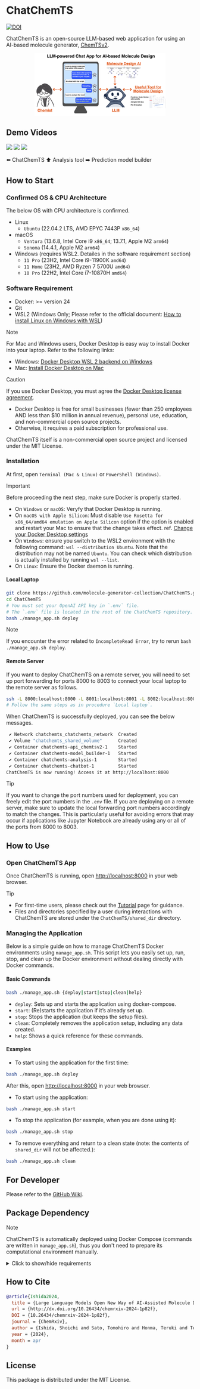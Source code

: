 # ChatChemTS

[![DOI](https://zenodo.org/badge/706037831.svg)](https://doi.org/10.5281/zenodo.14498884)

ChatChemTS is an open-source LLM-based web application for using an AI-based molecule generator, [ChemTSv2](https://github.com/molecule-generator-collection/ChemTSv2).

<div align="center">
  <img src=img/toc.png width="70%">
</div>

## Demo Videos

<img src="https://github.com/molecule-generator-collection/ChatChemTS/assets/29348731/50049eb6-d2c1-4f74-9830-f6c98ccf9ff8" width="32%"> <img src="https://github.com/molecule-generator-collection/ChatChemTS/assets/29348731/a5cd8614-030b-4386-83bf-cc06508bd158" width="32%"> <img src="https://github.com/molecule-generator-collection/ChatChemTS/assets/29348731/04ed00bc-daf7-43fa-bae1-09635871e6d6" width="32%">

:arrow_left: ChatChemTS   :arrow_up: Analysis tool   :arrow_right: Prediction model builder

## How to Start

### Confirmed OS & CPU Architecture

The below OS with CPU architecture is confirmed.

- Linux
  - `Ubuntu` (22.04.2 LTS,  AMD EPYC 7443P `x86_64`)
- macOS
  - `Ventura` (13.6.8, Intel Core i9 `x86_64`; 13.7.1, Apple M2 `arm64`)
  - `Sonoma` (14.4.1, Apple M2 `arm64`)
- Windows (requires WSL2. Detailes in the software requirement section)
  - `11 Pro` (23H2, Intel Core i9-11900K `amd64`)
  - `11 Home` (23H2, AMD Ryzen 7 5700U `amd64`)
  - `10 Pro` (22H2, Intel Core i7-10870H `amd64`)

### Software Requirement

- Docker: >= version 24
- Git
- WSL2 (Windows Only; Please refer to the official document: [How to install Linux on Windows with WSL](https://learn.microsoft.com/en-us/windows/wsl/install))

>[!NOTE]
>For Mac and Windows users, Docker Desktop is easy way to install Docker into your laptop.
>Refer to the following links:
>
>- Windows: [Docker Desktop WSL 2 backend on Windows](https://docs.docker.com/desktop/features/wsl/)
>- Mac: [Install Docker Desktop on Mac](https://docs.docker.com/desktop/setup/install/mac-install/)

>[!CAUTION]
>If you use Docker Desktop, you must agree the [Docker Desktop license agreement](https://docs.docker.com/subscription/desktop-license/).
>
>- Docker Desktop is free for small businesses (fewer than 250 employees AND less than $10 million in annual revenue), personal use, education, and non-commercial open source projects.
>- Otherwise, it requires a paid subscription for professional use.
>
>ChatChemTS itself is a non-commercial open source project and licensed under the MIT License.

### Installation

At first, open `Terminal (Mac & Linux)` or `PowerShell (Windows)`.  

>[!IMPORTANT]
>Before proceeding the next step, make sure Docker is properly started.
>
>- On `Windows` or `macOS`: Veryfy that Docker Desktop is running.
>- On `macOS with Apple Silicon`: Must disable `Use Rosetta for x86_64/amd64 emulation on Apple Silicon` option if the option is enabled and restart your Mac to ensure that the change takes effect. ref. [Change your Docker Desktop settings](https://docs.docker.com/desktop/settings-and-maintenance/settings/)
>- On `Windows`: ensure you switch to the WSL2 environment with the following command: `wsl --distribution Ubuntu`.
>Note that the distribution may not be named `Ubuntu`.
>You can check which distribution is actually installed by running `wsl --list`.
>- On `Linux`: Ensure the Docker daemon is running.

#### Local Laptop

```bash
git clone https://github.com/molecule-generator-collection/ChatChemTS.git
cd ChatChemTS
# You must set your OpenAI API key in `.env` file.
# The `.env` file is located in the root of the ChatChemTS repository.
bash ./manage_app.sh deploy
```

>[!NOTE]
> If you encounter the error related to `IncompleteRead Error`, try to rerun `bash ./manage_app.sh deploy`.

#### Remote Server

If you want to deploy ChatChemTS on a remote server, you will need to set up port forwarding for ports 8000 to 8003 to connect your local laptop to the remote server as follows.

```bash
ssh -L 8000:localhost:8000 -L 8001:localhost:8001 -L 8002:localhost:8002 -L 8003:localhost:8003 YOUR_REMOTE_SERVER
# Follow the same steps as in procedure `Local laptop`.
```

When ChatChemTS is successfully deployed, you can see the below messages.

```bash
 ✔ Network chatchemts_chatchemts_network  Created                                             0.1s 
 ✔ Volume "chatchemts_shared_volume"      Created                                             0.0s 
 ✔ Container chatchemts-api_chemtsv2-1    Started                                             0.7s 
 ✔ Container chatchemts-model_builder-1   Started                                             0.7s 
 ✔ Container chatchemts-analysis-1        Started                                             0.7s 
 ✔ Container chatchemts-chatbot-1         Started                                             0.0s 
ChatChemTS is now running! Access it at http://localhost:8000
```

>[!TIP]
>If you want to change the port numbers used for deployment, you can freely edit the port numbers in the `.env` file.
>If you are deploying on a remote server, make sure to update the local forwarding port numbers accordingly to match the changes.
>This is particularly useful for avoiding errors that may occur if applications like Jupyter Notebook are already using any or all of the ports from 8000 to 8003.

## How to Use

### Open ChatChemTS App
Once ChatChemTS is running, open [http://localhost:8000](http://localhost:8000) in your web browser.  
>[!TIP]
>- For first-time users, please check out the [Tutorial](https://github.com/molecule-generator-collection/ChatChemTS/wiki/Tutorial) page for guidance.
>- Files and directories specified by a user during interactions with ChatChemTS are stored under the `ChatChemTS/shared_dir` directory.

### Managing the Application

Below is a simple guide on how to manage ChatChemTS Docker environments using `manage_app.sh`.
This script lets you easily set up, run, stop, and clean up the Docker environment without dealing directly with Docker commands.

#### Basic Commands

```bash
bash ./manage_app.sh {deploy|start|stop|clean|help}
```

- `deploy`: Sets up and starts the application using docker-compose.
- `start`: (Re)starts the application if it’s already set up.
- `stop`: Stops the application (but keeps the setup files).
- `clean`: Completely removes the application setup, including any data created.
- `help`: Shows a quick reference for these commands.

#### Examples

- To start using the application for the first time:

```bash
bash ./manage_app.sh deploy
```

After this, open [http://localhost:8000](http://localhost:8000) in your web browser.

- To start using the application:

```bash
bash ./manage_app.sh start
```

- To stop the application (for example, when you are done using it):

```bash
bash ./manage_app.sh stop
```

- To remove everything and return to a clean state (note: the contents of `shared_dir` will not be affected.):

```bash
bash ./manage_app.sh clean
```

## For Developer

Please refer to the [GitHub Wiki](https://github.com/molecule-generator-collection/ChatChemTS/wiki/Developer-Document).

## Package Dependency

>[!NOTE]
>ChatChemTS is automatically deployed using Docker Compose (commands are written in `manage_app.sh`), thus you don't need to prepare its computational environment manually.

<details>
  <summary>Click to show/hide requirements</summary>

- python: 3.11
- openai: 1.9.0
- langchain: 0.11
- chainlit: 1.0.101
- rdkit: 2023.9.1
- streamlit: 1.30.0
- pandas: 2.1.4
- flaml[automl]: 2.1.1
- matplotlib:
- scikit-learn:
- chembl_webresource_client:
- fastapi: 0.109.0
- chemtsv2: 1.0.2
- mols2grid

</details>

## How to Cite

```bibtex
@article{Ishida2024,
  title = {Large Language Models Open New Way of AI-Assisted Molecule Design for Chemists},
  url = {http://dx.doi.org/10.26434/chemrxiv-2024-1p82f},
  DOI = {10.26434/chemrxiv-2024-1p82f},
  journal = {ChemRxiv},
  author = {Ishida, Shoichi and Sato, Tomohiro and Honma, Teruki and Terayama, Kei},
  year = {2024},
  month = apr 
}
```

## License

This package is distributed under the MIT License.
